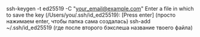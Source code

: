 ssh-keygen -t ed25519 -C "your_email@example.com" 
Enter a file in which to save the key (/Users/you/.ssh/id_ed25519): [Press enter] (просто нажимаем enter, чтобы папка сама создалась)
ssh-add ~/.ssh/id_ed25519 (где после второго бэкслеша название твоего файла)
